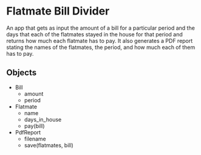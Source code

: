 # Flatmate Bill Divider
An app that gets as input the amount of a bill for a particular period and the days that each of the flatmates stayed in the house for that period and returns how much each flatmate has to pay. It also generates a PDF report stating the names of the flatmates, the period, and how much each of them has to pay.

## Objects
- Bill
    + amount
    + period
- Flatmate
    + name
    + days_in_house
    + pay(bill)
- PdfReport
    + filename
    + save(flatmates, bill)
